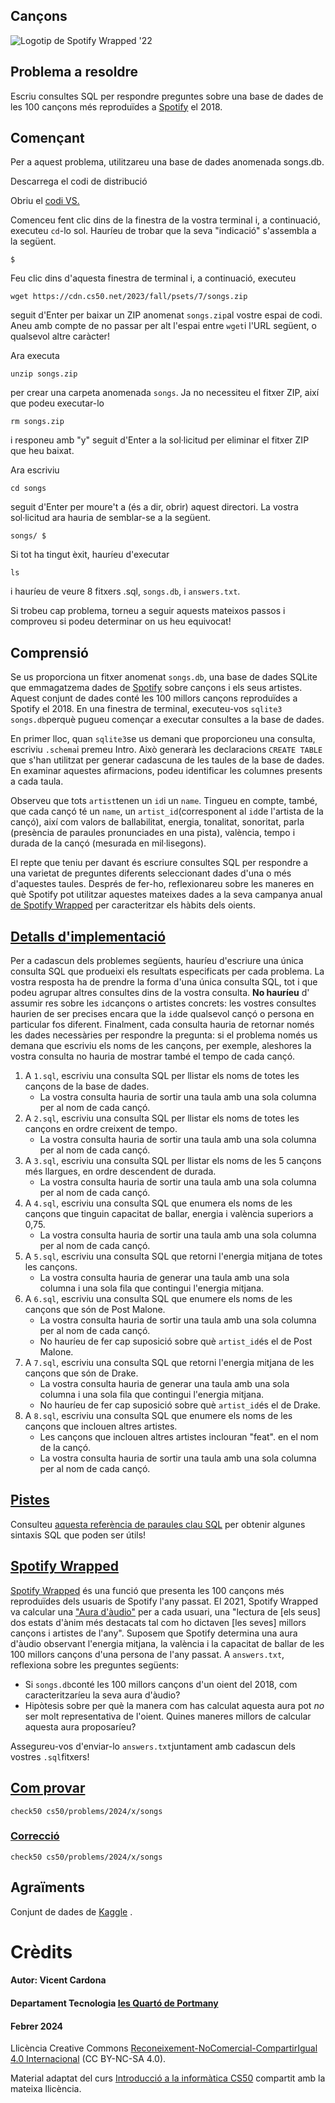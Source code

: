 ## Cançons

![Logotip de Spotify Wrapped '22](https://cs50.harvard.edu/x/2024/psets/7/songs/wrapped.png)

## Problema a resoldre

Escriu consultes SQL per respondre preguntes sobre una base de dades de les 100 cançons més reproduïdes a [Spotify](https://en.wikipedia.org/wiki/Spotify) el 2018.

## Començant

Per a aquest problema, utilitzareu una base de dades anomenada songs.db.

Descarrega el codi de distribució

Obriu el [codi VS.](https://cs50.dev/)

Comenceu fent clic dins de la finestra de la vostra terminal i, a continuació, executeu `cd`\-lo sol. Hauríeu de trobar que la seva "indicació" s'assembla a la següent.
``` 
$
```
Feu clic dins d'aquesta finestra de terminal i, a continuació, executeu

```
wget https://cdn.cs50.net/2023/fall/psets/7/songs.zip
```

seguit d'Enter per baixar un ZIP anomenat `songs.zip`al vostre espai de codi. Aneu amb compte de no passar per alt l'espai entre `wget`i l'URL següent, o qualsevol altre caràcter!

Ara executa
```
unzip songs.zip
```

per crear una carpeta anomenada `songs`. Ja no necessiteu el fitxer ZIP, així que podeu executar-lo
```
rm songs.zip
```
i responeu amb "y" seguit d'Enter a la sol·licitud per eliminar el fitxer ZIP que heu baixat.

Ara escriviu
```
cd songs
```
seguit d'Enter per moure't a (és a dir, obrir) aquest directori. La vostra sol·licitud ara hauria de semblar-se a la següent.
```
songs/ $
```
Si tot ha tingut èxit, hauríeu d'executar
```
ls
```

i hauríeu de veure 8 fitxers .sql, `songs.db`, i `answers.txt`.

Si trobeu cap problema, torneu a seguir aquests mateixos passos i comproveu si podeu determinar on us heu equivocat!

## Comprensió

Se us proporciona un fitxer anomenat `songs.db`, una base de dades SQLite que emmagatzema dades de [Spotify](https://developer.spotify.com/documentation/web-api/) sobre cançons i els seus artistes. Aquest conjunt de dades conté les 100 millors cançons reproduïdes a Spotify el 2018. En una finestra de terminal, executeu-vos `sqlite3 songs.db`perquè pugueu començar a executar consultes a la base de dades.

En primer lloc, quan `sqlite3`se us demani que proporcioneu una consulta, escriviu `.schema`i premeu Intro. Això generarà les declaracions `CREATE TABLE` que s'han utilitzat per generar cadascuna de les taules de la base de dades. En examinar aquestes afirmacions, podeu identificar les columnes presents a cada taula.

Observeu que tots `artist`tenen un `id`i un `name`. Tingueu en compte, també, que cada cançó té un `name`, un `artist_id`(corresponent al `id`de l'artista de la cançó), així com valors de ballabilitat, energia, tonalitat, sonoritat, parla (presència de paraules pronunciades en una pista), valència, tempo i durada de la cançó (mesurada en mil·lisegons).

El repte que teniu per davant és escriure consultes SQL per respondre a una varietat de preguntes diferents seleccionant dades d'una o més d'aquestes taules. Després de fer-ho, reflexionareu sobre les maneres en què Spotify pot utilitzar aquestes mateixes dades a la seva campanya anual [de Spotify Wrapped](https://en.wikipedia.org/wiki/Spotify_Wrapped) per caracteritzar els hàbits dels oients.

## [Detalls d'implementació](https://cs50.harvard.edu/x/2024/psets/7/songs/#implementation-details)

Per a cadascun dels problemes següents, hauríeu d'escriure una única consulta SQL que produeixi els resultats especificats per cada problema. La vostra resposta ha de prendre la forma d'una única consulta SQL, tot i que podeu agrupar altres consultes dins de la vostra consulta. **No hauríeu** d' assumir res sobre les `id`cançons o artistes concrets: les vostres consultes haurien de ser precises encara que la `id`de qualsevol cançó o persona en particular fos diferent. Finalment, cada consulta hauria de retornar només les dades necessàries per respondre la pregunta: si el problema només us demana que escriviu els noms de les cançons, per exemple, aleshores la vostra consulta no hauria de mostrar també el tempo de cada cançó.

1.  A `1.sql`, escriviu una consulta SQL per llistar els noms de totes les cançons de la base de dades.
    -   La vostra consulta hauria de sortir una taula amb una sola columna per al nom de cada cançó.
2.  A `2.sql`, escriviu una consulta SQL per llistar els noms de totes les cançons en ordre creixent de tempo.
    -   La vostra consulta hauria de sortir una taula amb una sola columna per al nom de cada cançó.
3.  A `3.sql`, escriviu una consulta SQL per llistar els noms de les 5 cançons més llargues, en ordre descendent de durada.
    -   La vostra consulta hauria de sortir una taula amb una sola columna per al nom de cada cançó.
4.  A `4.sql`, escriviu una consulta SQL que enumera els noms de les cançons que tinguin capacitat de ballar, energia i valència superiors a 0,75.
    -   La vostra consulta hauria de sortir una taula amb una sola columna per al nom de cada cançó.
5.  A `5.sql`, escriviu una consulta SQL que retorni l'energia mitjana de totes les cançons.
    -   La vostra consulta hauria de generar una taula amb una sola columna i una sola fila que contingui l'energia mitjana.
6.  A `6.sql`, escriviu una consulta SQL que enumere els noms de les cançons que són de Post Malone.
    -   La vostra consulta hauria de sortir una taula amb una sola columna per al nom de cada cançó.
    -   No hauríeu de fer cap suposició sobre què `artist_id`és el de Post Malone.
7.  A `7.sql`, escriviu una consulta SQL que retorni l'energia mitjana de les cançons que són de Drake.
    -   La vostra consulta hauria de generar una taula amb una sola columna i una sola fila que contingui l'energia mitjana.
    -   No hauríeu de fer cap suposició sobre què `artist_id`és el de Drake.
8.  A `8.sql`, escriviu una consulta SQL que enumere els noms de les cançons que inclouen altres artistes.
    -   Les cançons que inclouen altres artistes inclouran "feat". en el nom de la cançó.
    -   La vostra consulta hauria de sortir una taula amb una sola columna per al nom de cada cançó.

## [Pistes](https://cs50.harvard.edu/x/2024/psets/7/songs/#hints)

Consulteu [aquesta referència de paraules clau SQL](https://www.w3schools.com/sql/sql_ref_keywords.asp) per obtenir algunes sintaxis SQL que poden ser útils!


## [Spotify Wrapped](https://cs50.harvard.edu/x/2024/psets/7/songs/#spotify-wrapped)

[Spotify Wrapped](https://en.wikipedia.org/wiki/Spotify_Wrapped) és una funció que presenta les 100 cançons més reproduïdes dels usuaris de Spotify l'any passat. El 2021, Spotify Wrapped va calcular una ["Aura d'àudio"](https://newsroom.spotify.com/2021-12-01/learn-more-about-the-audio-aura-in-your-spotify-2021-wrapped-with-aura-reader-mystic-michaela/) per a cada usuari, una "lectura de \[els seus\] dos estats d'ànim més destacats tal com ho dictaven \[les seves\] millors cançons i artistes de l'any". Suposem que Spotify determina una aura d'àudio observant l'energia mitjana, la valència i la capacitat de ballar de les 100 millors cançons d'una persona de l'any passat. A `answers.txt`, reflexiona sobre les preguntes següents:

-   Si `songs.db`conté les 100 millors cançons d'un oient del 2018, com caracteritzaríeu la seva aura d'àudio?
-   Hipòtesis sobre per què la manera com has calculat aquesta aura pot _no_ ser molt representativa de l'oient. Quines maneres millors de calcular aquesta aura proposaríeu?

Assegureu-vos d'enviar-lo `answers.txt`juntament amb cadascun dels vostres `.sql`fitxers!

## [Com provar](https://cs50.harvard.edu/x/2024/psets/7/songs/#how-to-test)
```
check50 cs50/problems/2024/x/songs
```

### [Correcció](https://cs50.harvard.edu/x/2024/psets/7/songs/#correctness)

```
check50 cs50/problems/2024/x/songs
```

## Agraïments

Conjunt de dades de [Kaggle](https://www.kaggle.com/nadintamer/top-spotify-tracks-of-2018) .

# Crèdits
#### Autor:  Vicent Cardona
#### Departament Tecnologia [Ies Quartó de Portmany](http://iesquartodeportmany.es/)
#### Febrer 2024


Llicència Creative Commons [Reconeixement-NoComercial-CompartirIgual 4.0 Internacional](https://creativecommons.org/licenses/by-nc-sa/4.0/) (CC BY-NC-SA 4.0).

Material adaptat del curs  [Introducció a la informàtica CS50](https://cs50.harvard.edu/x/2023/) compartit amb la mateixa llicència.
